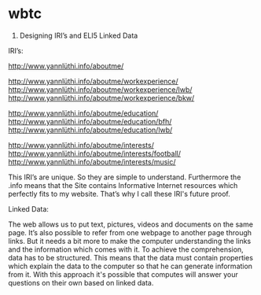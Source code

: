 # wbtc

1. Designing IRI’s and ELI5 Linked Data

IRI’s:

http://www.yannlüthi.info/aboutme/

http://www.yannlüthi.info/aboutme/workexperience/
http://www.yannlüthi.info/aboutme/workexperience/lwb/
http://www.yannlüthi.info/aboutme/workexperience/bkw/

http://www.yannlüthi.info/aboutme/education/
http://www.yannlüthi.info/aboutme/education/bfh/
http://www.yannlüthi.info/aboutme/education/lwb/

http://www.yannlüthi.info/aboutme/interests/
http://www.yannlüthi.info/aboutme/interests/football/
http://www.yannlüthi.info/aboutme/interests/music/

This IRI’s are unique. So they are simple to understand. 
Furthermore the .info means that the Site contains Informative Internet resources which perfectly fits to my website.
That’s why I call these IRI's future proof. 

Linked Data:

The web allows us to put text, pictures, videos and documents on the same page. It’s also possible to refer from one webpage to another page through links.
But it needs a bit more to make the computer understanding the links and the information which comes with it. To achieve the comprehension, data has to be structured.
This means that the data must contain properties which explain the data to the computer so that he can generate information from it. With this approach it's possible that computes will answer your questions on their own based on linked data.
